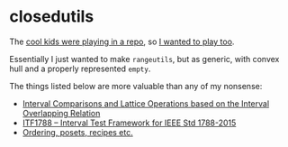 # closedutils

The [cool kids were playing in a repo](https://github.com/jeszy75/rangeutils), so [I wanted to play too](https://youtu.be/hWFzfQs7vmk?t=40).

Essentially I just wanted to make `rangeutils`, but as generic, with convex hull and a properly represented `empty`.

The things listed below are more valuable than any of my nonsense:

- [Interval Comparisons and Lattice Operations based on the Interval Overlapping Relation](https://grouper.ieee.org/groups/1788/PositionPapers/overlapping.pdf)
- [ITF1788 – Interval Test Framework for IEEE Std 1788-2015](https://github.com/oheim/ITF1788)
- [Ordering, posets, recipes etc.](https://youtu.be/Cf3tsAeGhBg?t=480)
